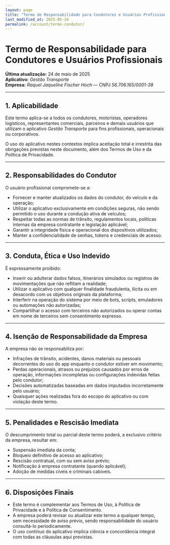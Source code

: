 ```yaml
---
layout: page
title: "Termo de Responsabilidade para Condutores e Usuários Profissionais"
last_modified_at: 2025-05-24
permalink: /account/termo-condutor/
---
```


# Termo de Responsabilidade para Condutores e Usuários Profissionais

**Última atualização:** 24 de maio de 2025  
**Aplicativo:** *Gestão Transporte*  
**Empresa:** *Raquel Jaqueline Fischer Hoch* — CNPJ *56.706.165/0001-38*  

---

## 1. Aplicabilidade

Este termo aplica-se a todos os condutores, motoristas, operadores logísticos, representantes comerciais, parceiros e demais usuários que utilizam o aplicativo *Gestão Transporte* para fins profissionais, operacionais ou corporativos.

O uso do aplicativo nestes contextos implica aceitação total e irrestrita das obrigações previstas neste documento, além dos Termos de Uso e da Política de Privacidade.

---

## 2. Responsabilidades do Condutor

O usuário profissional compromete-se a:

- Fornecer e manter atualizados os dados do condutor, do veículo e da operação;
- Utilizar o aplicativo exclusivamente em condições seguras, não sendo permitido o uso durante a condução ativa de veículos;
- Respeitar todas as normas de trânsito, regulamentos locais, políticas internas da empresa contratante e legislação aplicável;
- Garantir a integridade física e operacional dos dispositivos utilizados;
- Manter a confidencialidade de senhas, tokens e credenciais de acesso.

---

## 3. Conduta, Ética e Uso Indevido

É expressamente proibido:

- Inserir ou adulterar dados falsos, itinerários simulados ou registros de movimentações que não reflitam a realidade;
- Utilizar o aplicativo com qualquer finalidade fraudulenta, ilícita ou em desacordo com os objetivos originais da plataforma;
- Interferir na operação do sistema por meio de bots, scripts, emuladores ou automações não autorizadas;
- Compartilhar o acesso com terceiros não autorizados ou operar contas em nome de terceiros sem consentimento expresso.

---

## 4. Isenção de Responsabilidade da Empresa

A empresa não se responsabiliza por:

- Infrações de trânsito, acidentes, danos materiais ou pessoais decorrentes do uso do app enquanto o condutor estiver em movimento;
- Perdas operacionais, atrasos ou prejuízos causados por erros de operação, informações incompletas ou configurações indevidas feitas pelo condutor;
- Decisões automatizadas baseadas em dados imputados incorretamente pelo usuário;
- Quaisquer ações realizadas fora do escopo do aplicativo ou com violação deste termo.

---

## 5. Penalidades e Rescisão Imediata

O descumprimento total ou parcial deste termo poderá, a exclusivo critério da empresa, resultar em:

- Suspensão imediata da conta;
- Bloqueio definitivo de acesso ao aplicativo;
- Rescisão contratual, com ou sem aviso prévio;
- Notificação à empresa contratante (quando aplicável);
- Adoção de medidas cíveis e criminais cabíveis.

---

## 6. Disposições Finais

- Este termo é complementar aos Termos de Uso, à Política de Privacidade e à Política de Consentimento.
- A empresa poderá revisar ou atualizar este termo a qualquer tempo, sem necessidade de aviso prévio, sendo responsabilidade do usuário consultá-lo periodicamente.
- O uso contínuo do aplicativo implica ciência e concordância integral com todas as cláusulas aqui previstas.
